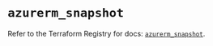# `azurerm_snapshot`

Refer to the Terraform Registry for docs: [`azurerm_snapshot`](https://registry.terraform.io/providers/hashicorp/azurerm/4.32.0/docs/resources/snapshot).
